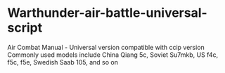 # Warthunder-air-battle-universal-script
Air Combat Manual - Universal version compatible with ccip version   Commonly used models include China Qiang 5c, Soviet Su7mkb, US f4c, f5c, f5e, Swedish Saab 105, and so on
